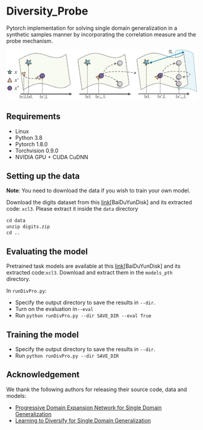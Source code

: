 # Diversity_Probe

Pytorch implementation for solving single domain generalization in a synthetic samples manner by incorporating the correlation measure and the probe mechanism.

![approach](\files\approach.png)

## Requirements

- Linux
- Python 3.8
- Pytorch 1.8.0
- Torchvision 0.9.0
- NVIDIA GPU + CUDA CuDNN

## Setting up the data

**Note**: You need to download the data if you wish to train your own model.

Download the digits dataset from this [link](https://pan.baidu.com/s/15XTZxbFY_JnTk_FZB4-1Jw )[BaiDuYunDisk] and its extracted code: `xcl3`. Please extract it inside the `data` directory

```shell
cd data
unzip digits.zip
cd ..
```

## Evaluating the model

Pretrained task models are available at this [link](https://pan.baidu.com/s/1GkzRIjz25vEs6uQ1hjcjaA )[BaiDuYunDisk] and its extracted code:`xcl3`. Download and extract them in the `models_pth` directory.

In `runDivPro.py`:

- Specify the output directory to save the results in `--dir`.
- Turn on the evaluation in`--eval`
- Run `python runDivPro.py --dir SAVE_DIR --eval True`

## Training the model

- Specify the output directory to save the results in `--dir`.
- Run `python runDivPro.py --dir SAVE_DIR`

## Acknowledgement

We thank the following authors for releasing their source code, data and models:

- [Progressive Domain Expansion Network for Single Domain Generalization](https://arxiv.org/abs/2103.16050)
- [Learning to Diversify for Single Domain Generalization](https://arxiv.org/abs/2108.11726)
